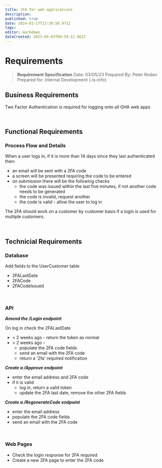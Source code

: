 ```yaml
---
title: 2FA for web applications
description: 
published: true
date: 2024-01-17T13:30:58.971Z
tags: 
editor: markdown
dateCreated: 2023-05-03T09:59:12.962Z
---
```


# Requirements

> **Requirement Specification**
> Date: 03/05/23
> Prepared By: Peter Roden
> Prepared for: Internal Development
{.is-info}

## Business Requirements

Two Factor Authentication is required for logging onto all GHA web apps

<br/>

## Functional Requirements

### Process Flow and Details

When a user logs in, if it is more than 14 days since they last authenticated then:
- an email will be sent with a 2FA code
- a screen will be presented requiring the code to be entered
- on submission there will be the following checks
	- the code was issued within the last five minutes, if not another code needs to be generated
  - the code is invalid, request another
  - the code is valid - allow the user to log in

The 2FA should work on a customer by customer basis if a login is used for multiple customers.

<br/>


## Technicial Requirements

### Database

Add fields to the UserCustomer table
- 2FALastDate
- 2FACode
- 2FACodeIssued

<br/>

### API

***Amend the /Login endpoint***

On log in check the 2FALastDate
- < 2 weeks ago - return the token as normal
- \> 2 weeks ago - 
  - populate the 2FA code fields
  - send an email with the 2FA code
  - return a '2fa' required notification
  
***Create a /Approve endpoint***
- enter the email address and 2FA code
- if it is valid
  - log in, return a valid token
  - update the 2FA last date, remove the other 2FA fields
  
***Create a /RegenerateCode endpoint***
- enter the email address
- populate the 2FA code fields
- send an email with the 2FA code


<br/>

### Web Pages

- Check the login response for 2FA required
- Create a new 2FA page to enter the 2FA code

<br/>

